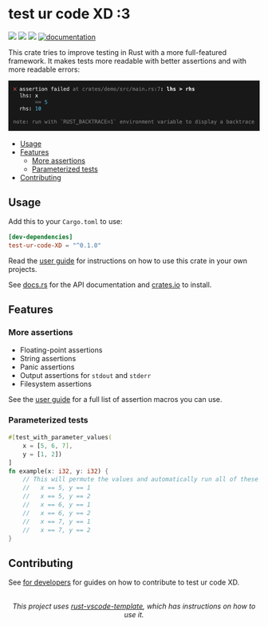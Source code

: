 <!--
Copyright (c) 2023 Sophie Katz

This file is part of test ur code XD.

test ur code XD is free software: you can redistribute it and/or modify it under the terms of the
GNU General Public License as published by the Free Software Foundation, either version 3 of the
License, or (at your option) any later version.

test ur code XD is distributed in the hope that it will be useful, but WITHOUT ANY WARRANTY; without
even the implied warranty of MERCHANTABILITY or FITNESS FOR A PARTICULAR PURPOSE. See the GNU
General Public License for more details.

You should have received a copy of the GNU General Public License along with test ur code XD. If
not, see <https://www.gnu.org/licenses/>.
-->

# test ur code XD :3

<img src="https://img.shields.io/badge/License-MIT-green" /> <img src="https://img.shields.io/badge/Rust-1.73%7C1.75-blue" /> <img src="https://img.shields.io/badge/Platform-Linux%7CmacOS-lightgrey" /> [![documentation](https://github.com/sophie-katz/test-ur-code-XD/actions/workflows/github-pages.yml/badge.svg)](https://github.com/sophie-katz/test-ur-code-XD/actions/workflows/github-pages.yml)

This crate tries to improve testing in Rust with a more full-featured framework. It makes tests more readable with better assertions and with more readable errors:

![A screenshot of an assertion](docs/for-users/docs/assets/assertion-screenshot.png)

* [Usage](#usage)
* [Features](#features)
    * [More assertions](#more-assertions)
    * [Parameterized tests](#parameterized-tests)
* [Contributing](#contributing)

## Usage

Add this to your `Cargo.toml` to use:

```toml
[dev-dependencies]
test-ur-code-XD = "^0.1.0"
```

Read the [user guide](https://sophie-katz.github.io/test-ur-code-XD/) for instructions on how to use this crate in your own projects.

See [docs.rs](example.com) for the API documentation and [crates.io](example.com) to install.

## Features

### More assertions

* Floating-point assertions
* String assertions
* Panic assertions
* Output assertions for `stdout` and `stderr`
* Filesystem assertions

See the [user guide](https://sophie-katz.github.io/test-ur-code-XD/) for a full list of assertion macros you can use.

### Parameterized tests

```rust
#[test_with_parameter_values(
    x = [5, 6, 7],
    y = [1, 2])
]
fn example(x: i32, y: i32) {
    // This will permute the values and automatically run all of these cases:
    //   x == 5, y == 1
    //   x == 5, y == 2
    //   x == 6, y == 1
    //   x == 6, y == 2
    //   x == 7, y == 1
    //   x == 7, y == 2
}
```

## Contributing

See [for developers](docs/for-developers.md) for guides on how to contribute to test ur code XD.

<br />

<div style="text-align: center"><i>This project uses <a href="https://github.com/sophie-katz/rust-vscode-template">rust-vscode-template</a>, which has instructions on how to use it.</i></div>
